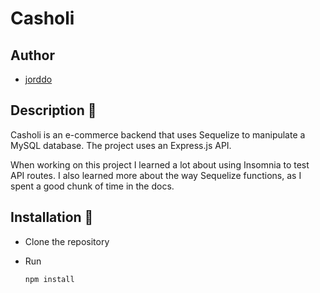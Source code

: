 # Casholi

## Author

- [jorddo](https://github.com/jorddo)

## Description 🌌

Casholi is an e-commerce backend that uses Sequelize to manipulate a MySQL database. The project uses an Express.js API.

When working on this project I learned a lot about using Insomnia to test API routes. I also learned more about the way Sequelize functions, as I spent a good chunk of time in the docs.

## Installation 🚀

- Clone the repository
- Run

      npm install
